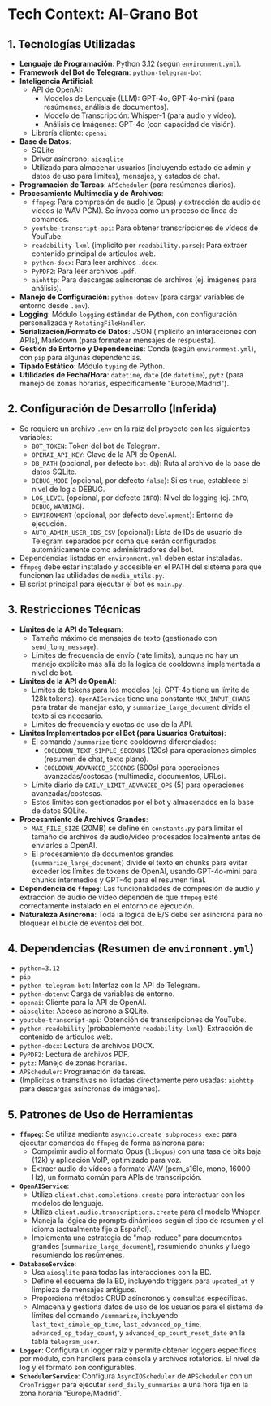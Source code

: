 # Tech Context: Al-Grano Bot

## 1. Tecnologías Utilizadas

- **Lenguaje de Programación**: Python 3.12 (según `environment.yml`).
- **Framework del Bot de Telegram**: `python-telegram-bot`
- **Inteligencia Artificial**:
  - API de OpenAI:
    - Modelos de Lenguaje (LLM): GPT-4o, GPT-4o-mini (para resúmenes, análisis de documentos).
    - Modelo de Transcripción: Whisper-1 (para audio y vídeo).
    - Análisis de Imágenes: GPT-4o (con capacidad de visión).
  - Librería cliente: `openai`
- **Base de Datos**:
  - SQLite
  - Driver asíncrono: `aiosqlite`
  - Utilizada para almacenar usuarios (incluyendo estado de admin y datos de uso para límites), mensajes, y estados de chat.
- **Programación de Tareas**: `APScheduler` (para resúmenes diarios).
- **Procesamiento Multimedia y de Archivos**:
  - `ffmpeg`: Para compresión de audio (a Opus) y extracción de audio de vídeos (a WAV PCM). Se invoca como un proceso de línea de comandos.
  - `youtube-transcript-api`: Para obtener transcripciones de vídeos de YouTube.
  - `readability-lxml` (implícito por `readability.parse`): Para extraer contenido principal de artículos web.
  - `python-docx`: Para leer archivos `.docx`.
  - `PyPDF2`: Para leer archivos `.pdf`.
  - `aiohttp`: Para descargas asíncronas de archivos (ej. imágenes para análisis).
- **Manejo de Configuración**: `python-dotenv` (para cargar variables de entorno desde `.env`).
- **Logging**: Módulo `logging` estándar de Python, con configuración personalizada y `RotatingFileHandler`.
- **Serialización/Formato de Datos**: JSON (implícito en interacciones con APIs), Markdown (para formatear mensajes de respuesta).
- **Gestión de Entorno y Dependencias**: Conda (según `environment.yml`), con `pip` para algunas dependencias.
- **Tipado Estático**: Módulo `typing` de Python.
- **Utilidades de Fecha/Hora**: `datetime`, `date` (de `datetime`), `pytz` (para manejo de zonas horarias, específicamente "Europe/Madrid").

## 2. Configuración de Desarrollo (Inferida)

- Se requiere un archivo `.env` en la raíz del proyecto con las siguientes variables:
  - `BOT_TOKEN`: Token del bot de Telegram.
  - `OPENAI_API_KEY`: Clave de la API de OpenAI.
  - `DB_PATH` (opcional, por defecto `bot.db`): Ruta al archivo de la base de datos SQLite.
  - `DEBUG_MODE` (opcional, por defecto `false`): Si es `true`, establece el nivel de log a DEBUG.
  - `LOG_LEVEL` (opcional, por defecto `INFO`): Nivel de logging (ej. `INFO`, `DEBUG`, `WARNING`).
  - `ENVIRONMENT` (opcional, por defecto `development`): Entorno de ejecución.
  - `AUTO_ADMIN_USER_IDS_CSV` (opcional): Lista de IDs de usuario de Telegram separados por coma que serán configurados automáticamente como administradores del bot.
- Dependencias listadas en `environment.yml` deben estar instaladas.
- `ffmpeg` debe estar instalado y accesible en el PATH del sistema para que funcionen las utilidades de `media_utils.py`.
- El script principal para ejecutar el bot es `main.py`.

## 3. Restricciones Técnicas

- **Límites de la API de Telegram**:
  - Tamaño máximo de mensajes de texto (gestionado con `send_long_message`).
  - Límites de frecuencia de envío (rate limits), aunque no hay un manejo explícito más allá de la lógica de cooldowns implementada a nivel de bot.
- **Límites de la API de OpenAI**:
  - Límites de tokens para los modelos (ej. GPT-4o tiene un límite de 128k tokens). `OpenAIService` tiene una constante `MAX_INPUT_CHARS` para tratar de manejar esto, y `summarize_large_document` divide el texto si es necesario.
  - Límites de frecuencia y cuotas de uso de la API.
- **Límites Implementados por el Bot (para Usuarios Gratuitos)**:
  - El comando `/summarize` tiene cooldowns diferenciados:
    - `COOLDOWN_TEXT_SIMPLE_SECONDS` (120s) para operaciones simples (resumen de chat, texto plano).
    - `COOLDOWN_ADVANCED_SECONDS` (600s) para operaciones avanzadas/costosas (multimedia, documentos, URLs).
  - Límite diario de `DAILY_LIMIT_ADVANCED_OPS` (5) para operaciones avanzadas/costosas.
  - Estos límites son gestionados por el bot y almacenados en la base de datos SQLite.
- **Procesamiento de Archivos Grandes**:
  - `MAX_FILE_SIZE` (20MB) se define en `constants.py` para limitar el tamaño de archivos de audio/vídeo procesados localmente antes de enviarlos a OpenAI.
  - El procesamiento de documentos grandes (`summarize_large_document`) divide el texto en chunks para evitar exceder los límites de tokens de OpenAI, usando GPT-4o-mini para chunks intermedios y GPT-4o para el resumen final.
- **Dependencia de `ffmpeg`**: Las funcionalidades de compresión de audio y extracción de audio de vídeo dependen de que `ffmpeg` esté correctamente instalado en el entorno de ejecución.
- **Naturaleza Asíncrona**: Toda la lógica de E/S debe ser asíncrona para no bloquear el bucle de eventos del bot.

## 4. Dependencias (Resumen de `environment.yml`)

- `python=3.12`
- `pip`
- `python-telegram-bot`: Interfaz con la API de Telegram.
- `python-dotenv`: Carga de variables de entorno.
- `openai`: Cliente para la API de OpenAI.
- `aiosqlite`: Acceso asíncrono a SQLite.
- `youtube-transcript-api`: Obtención de transcripciones de YouTube.
- `python-readability` (probablemente `readability-lxml`): Extracción de contenido de artículos web.
- `python-docx`: Lectura de archivos DOCX.
- `PyPDF2`: Lectura de archivos PDF.
- `pytz`: Manejo de zonas horarias.
- `APScheduler`: Programación de tareas.
- (Implícitas o transitivas no listadas directamente pero usadas: `aiohttp` para descargas asíncronas de imágenes).

## 5. Patrones de Uso de Herramientas

- **`ffmpeg`**: Se utiliza mediante `asyncio.create_subprocess_exec` para ejecutar comandos de `ffmpeg` de forma asíncrona para:
  - Comprimir audio al formato Opus (`libopus`) con una tasa de bits baja (12k) y aplicación VoIP, optimizado para voz.
  - Extraer audio de vídeos a formato WAV (pcm_s16le, mono, 16000 Hz), un formato común para APIs de transcripción.
- **`OpenAIService`**:
  - Utiliza `client.chat.completions.create` para interactuar con los modelos de lenguaje.
  - Utiliza `client.audio.transcriptions.create` para el modelo Whisper.
  - Maneja la lógica de prompts dinámicos según el tipo de resumen y el idioma (actualmente fijo a Español).
  - Implementa una estrategia de "map-reduce" para documentos grandes (`summarize_large_document`), resumiendo chunks y luego resumiendo los resúmenes.
- **`DatabaseService`**:
  - Usa `aiosqlite` para todas las interacciones con la BD.
  - Define el esquema de la BD, incluyendo triggers para `updated_at` y limpieza de mensajes antiguos.
  - Proporciona métodos CRUD asíncronos y consultas específicas.
  - Almacena y gestiona datos de uso de los usuarios para el sistema de límites del comando `/summarize`, incluyendo `last_text_simple_op_time`, `last_advanced_op_time`, `advanced_op_today_count`, y `advanced_op_count_reset_date` en la tabla `telegram_user`.
- **`Logger`**: Configura un logger raíz y permite obtener loggers específicos por módulo, con handlers para consola y archivos rotatorios. El nivel de log y el formato son configurables.
- **`SchedulerService`**: Configura `AsyncIOScheduler` de `APScheduler` con un `CronTrigger` para ejecutar `send_daily_summaries` a una hora fija en la zona horaria "Europe/Madrid".
